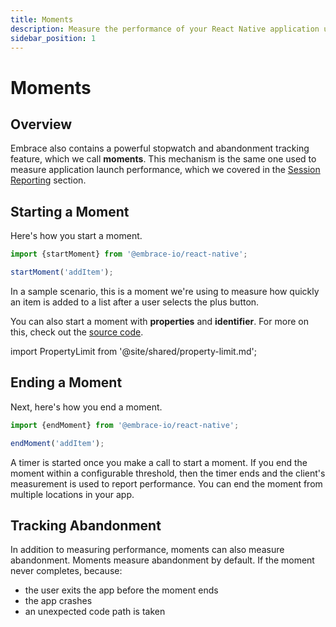 ```yaml
---
title: Moments
description: Measure the performance of your React Native application using Embrace
sidebar_position: 1
---
```


# Moments

## Overview

Embrace also contains a powerful stopwatch and abandonment tracking feature, which we call **moments**.
This mechanism is the same one used to measure application launch performance, which we covered in the [Session Reporting](/react-native/integration/session-reporting/) section.

## Starting a Moment

Here's how you start a moment.

```javascript
import {startMoment} from '@embrace-io/react-native';

startMoment('addItem');
```

In a sample scenario, this is a moment we're using to measure how quickly an item is added to a list after a user selects the plus button.

You can also start a moment with **properties** and **identifier**.
For more on this, check out the [source code](/api/react-native/).

import PropertyLimit from '@site/shared/property-limit.md';

<PropertyLimit />

## Ending a Moment

Next, here's how you end a moment.

```javascript
import {endMoment} from '@embrace-io/react-native';

endMoment('addItem');
```

A timer is started once you make a call to start a moment.
If you end the moment within a configurable threshold, then the timer ends and the client's measurement is used to report performance.
You can end the moment from multiple locations in your app.

## Tracking Abandonment

In addition to measuring performance, moments can also measure abandonment.
Moments measure abandonment by default. If the moment never completes, because:

- the user exits the app before the moment ends
- the app crashes
- an unexpected code path is taken